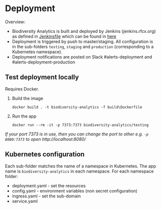 # Deployment

Overview:
- Biodiversity Analytics is built and deployed by Jenkins (jenkins.rfcx.org) as defined in [Jenkinsfile](./Jenkinsfile) which can be found in [here](https://jenkins.rfcx.org/job/Biodiversity%20Analytics%20Web/)
- Deployment is triggered by push to master/staging. All configuration is in the sub-folders `testing`, `staging` and `production` (corresponding to a Kubernetes namespace).
- Deployment notifications are posted on Slack #alerts-deployment and #alerts-deployment-production


## Test deployment locally

Requires Docker.

1.  Build the image
    ```
    docker build . -t biodiversity-analytics -f build\Dockerfile
    ```

2.  Run the app
    ```
    docker run --rm -it -p 7373:7373 biodiversity-analytics/testing
    ```

*If your port 7373 is in use, then you can change the port to other e.g. `-p 8080:7373` to open http://localhost:8080/*


## Kubernetes configuration

Each sub-folder matches the name of a namespace in Kubernetes. The app name is `biodiversity-analytics` in each namespace. For each namespace folder:

- deployment.yaml - set the resources
- config.yaml - environment variables (non secret configuration)
- ingress.yaml - set the sub-domain
- service.yaml
